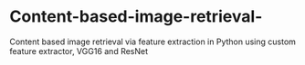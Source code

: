 # Content-based-image-retrieval-
Content based image retrieval​ via feature extraction in Python using custom feature extractor, VGG16 and ResNet
